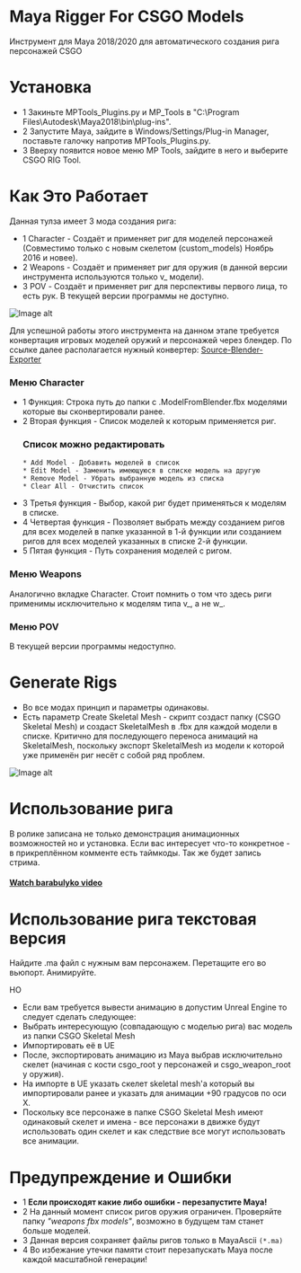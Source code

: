 # Maya Rigger For CSGO Models
Инструмент для Maya 2018/2020 для автоматического создания рига персонажей CSGO

# Установка
- 1 Закиньте MPTools_Plugins.py и MP_Tools в "C:\Program Files\Autodesk\Maya2018\bin\plug-ins".
- 2 Запустите Мауа, зайдите в Windows/Settings/Plug-in Manager, поставьте галочку напротив MPTools_Plugins.py.
- 3 Вверху появится новое меню MP Tools, зайдите в него и выберите CSGO RIG Tool.

# Как Это Работает
Данная тулза имеет 3 мода создания рига:
  * 1 Character - Создаёт и применяет риг для моделей персонажей (Совместимо только с новым скелетом (custom_models) Ноябрь 2016 и новее).
  * 2 Weapons - Создаёт и применяет риг для оружия (в данной версии инструмента используются только v_ модели).
  * 3 POV - Создаёт и применяет риг для перспективы первого лица, то есть рук. В текущей версии программы не доступно. 
  
![Image alt](https://github.com/mpsterprod/Maya-CSGO-Rigger/raw/master/misc/tool.jpg)
  
Для успешной работы этого инструмента на данном этапе требуется конвертация игровых моделей оружий и персонажей через блендер.
По ссылке далее располагается нужный конвертер: [Source-Blender-Exporter](https://github.com/mpsterprod/Source-Blender-Exporter)
### Меню Character
- 1 Функция: Строка путь до папки с .ModelFromBlender.fbx моделями которые вы сконвертировали ранее.
- 2 Вторая функция - Список моделей к которым применяется риг.
  ### Список можно редактировать
  ```
  * Add Model - Добавить моделей в список 
  * Edit Model - Заменить имеющуюся в списке модель на другую
  * Remove Model - Убрать выбранную модель из списка
  * Clear All - Отчистить список
  ```
- 3 Третья функция - Выбор, какой риг будет применяться к моделям в списке.
- 4 Четвертая функция - Позволяет выбрать между созданием ригов для всех моделей в папке указанной в 1-й функции или созданием ригов для всех моделей указанных в списке 2-й функции. 
- 5 Пятая функция - Путь сохранения моделей с ригом.

### Меню Weapons
Аналогично вкладке Character.
Стоит помнить о том что здесь риги применимы исключительно к моделям типа v_, а не w_. 

### Меню POV 
В текущей версии программы недоступно. 

# Generate Rigs
+ Во все модах принцип и параметры одинаковы.
+ Есть параметр Create Skeletal Mesh - скрипт создаст папку (CSGO Skeletal Mesh) и создаст SkeletalMesh в .fbx для каждой модели в списке. Критично для последующего переноса анимаций на SkeletalMesh, поскольку экспорт SkeletalMesh из модели к которой уже применён риг несёт с собой ряд проблем.

![Image alt](https://github.com/mpsterprod/Maya-CSGO-Rigger/raw/master/misc/tool_generate.jpg)

# Использование рига
В ролике записана не только демонстрация анимационных возможностей но и установка. Если вас интересует что-то конкретное - в прикреплённом комменте есть таймкоды. Так же будет запись стрима.
#### [Watch barabulyko video](https://youtu.be/aix00aXFJVw)

# Использование рига текстовая версия

Найдите .ma файл с нужным вам персонажем.
Перетащите его во вьюпорт.
Анимируйте.

НО
* Если вам требуется вывести анимацию в допустим Unreal Engine то следует сделать следующее:
* Выбрать интересующую (совпадающую с моделью рига) вас модель из папки CSGO Skeletal Mesh
* Импортировать её в UE
* После, экспортировать анимацию из Maya выбрав исключительно скелет (начиная с кости csgo_root у персонажей и csgo_weapon_root у оружия). 
* На импорте в UE указать скелет skeletal mesh'а который вы импортировали ранее и указать для анимации +90 градусов по оси X.
* Поскольку все персонаже в папке CSGO Skeletal Mesh имеют одинаковый скелет и имена - все персонажи в движке будут использовать один скелет и как следствие все могут использовать все анимации.

# Предупреждение и Ошибки 
+ 1 **Если происходят какие либо ошибки - перезапустите Maya!**
+ 2 На данный момент список ригов оружия ограничен. Проверяйте папку *"weapons fbx models"*, возможно в будущем там станет больше моделей.
+ 3 Данная версия сохраняет файлы ригов только в MayaAscii ```(*.ma)```
+ 4 Во избежание утечки памяти стоит перезапускать Мауа после каждой масштабной генерации!
